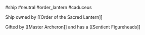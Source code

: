 #ship #neutral #order_lantern #caduceus

Ship owned by [[Order of the Sacred Lantern]]

Gifted by [[Master Archeron]] and has a [[Sentient Figureheads]]